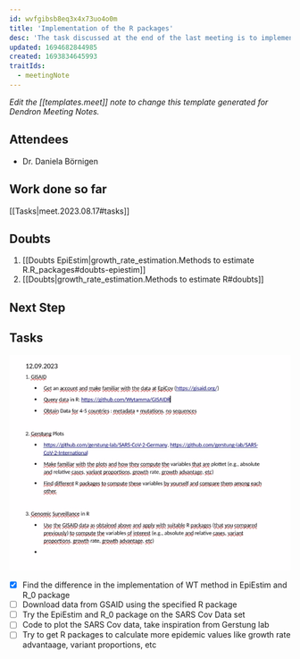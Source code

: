 ```yaml
---
id: wvfgibsb8eq3x4x73uo4o0m
title: 'Implementation of the R packages'
desc: 'The task discussed at the end of the last meeting is to implement the R_0 and Epiestim R packages on the provided demo data.'
updated: 1694682844985
created: 1693834645993
traitIds:
  - meetingNote
---
```

_Edit the [[templates.meet]] note to change this template generated for Dendron Meeting Notes._

## Attendees

<!-- Meeting attendees. If you prefix users with an '@', you can then optionally click Ctrl+Enter to create a note for that user. -->

- Dr. Daniela Börnigen

## Work done so far
[[Tasks|meet.2023.08.17#tasks]]
<!-- What has been done so far -->

## Doubts

<!-- Any doubts to be cleared -->

1. [[Doubts EpiEstim|growth_rate_estimation.Methods to estimate R.R_packages#doubts-epiestim]]
2. [[Doubts|growth_rate_estimation.Methods to estimate R#doubts]]



## Next Step

<!-- What should  I work on till the next meeting-->

## Tasks

<!-- You can add any follow up items here. If they require more detail, you can use `Create Task Note` to create each follow up item as a separate note. -->
![Notes of Dr.Daniela](assets/images/Next_tasks_12-9-23.png)
- [X] Find the difference in the implementation of WT method in EpiEstim and R_0 package
- [ ] Download data from GSAID using the specified R package
- [ ] Try the EpiEstim and R_0 package on the SARS Cov Data set
- [ ] Code to plot the SARS Cov data, take inspiration from Gerstung lab
- [ ] Try to get R packages to calculate more epidemic values like growth rate advantaage, variant proportions, etc
